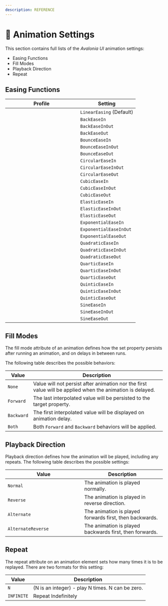 ```yaml
---
description: REFERENCE
---
```


# 📘 Animation Settings

This section contains full lists of the _Avalonia UI_ animation settings:

* Easing Functions
* Fill Modes
* Playback Direction
* Repeat

## Easing Functions

<table><thead><tr><th width="216">Profile</th><th>Setting</th></tr></thead><tbody><tr><td><img src="../.gitbook/assets/image (72).png" alt=""></td><td><code>LinearEasing</code> (Default) </td></tr><tr><td><img src="../.gitbook/assets/image (6) (3).png" alt=""></td><td><code>BackEaseIn</code></td></tr><tr><td><img src="../.gitbook/assets/image (11).png" alt=""></td><td><code>BackEaseInOut</code> </td></tr><tr><td><img src="../.gitbook/assets/image (3) (3) (1).png" alt=""></td><td><code>BackEaseOut</code></td></tr><tr><td><img src="../.gitbook/assets/image (76).png" alt=""></td><td><code>BounceEaseIn</code> </td></tr><tr><td><img src="../.gitbook/assets/image (22).png" alt=""></td><td><code>BounceEaseInOut</code></td></tr><tr><td><img src="../.gitbook/assets/image (20).png" alt=""></td><td><code>BounceEaseOut</code> </td></tr><tr><td><img src="../.gitbook/assets/image (19).png" alt=""></td><td><code>CircularEaseIn</code> </td></tr><tr><td><img src="../.gitbook/assets/image (71).png" alt=""></td><td><code>CircularEaseInOut</code></td></tr><tr><td><img src="../.gitbook/assets/image (25).png" alt=""></td><td><code>CircularEaseOut</code></td></tr><tr><td><img src="../.gitbook/assets/image (68).png" alt=""></td><td><code>CubicEaseIn</code> </td></tr><tr><td><img src="../.gitbook/assets/image (37).png" alt=""></td><td><code>CubicEaseInOut</code> </td></tr><tr><td><img src="../.gitbook/assets/image (27).png" alt=""></td><td><code>CubicEaseOut</code> </td></tr><tr><td><img src="../.gitbook/assets/image (70).png" alt=""></td><td><code>ElasticEaseIn</code> </td></tr><tr><td><img src="../.gitbook/assets/image (24).png" alt=""></td><td><code>ElasticEaseInOut</code></td></tr><tr><td><img src="../.gitbook/assets/image (21).png" alt=""></td><td><code>ElasticEaseOut</code> </td></tr><tr><td><img src="../.gitbook/assets/image (12).png" alt=""></td><td><code>ExponentialEaseIn</code> </td></tr><tr><td><img src="../.gitbook/assets/image (10) (3).png" alt=""></td><td><code>ExponentialEaseInOut</code> </td></tr><tr><td><img src="../.gitbook/assets/image (5) (4).png" alt=""></td><td><code>ExponentialEaseOut</code> </td></tr><tr><td><img src="../.gitbook/assets/image (13).png" alt=""></td><td><code>QuadraticEaseIn</code></td></tr><tr><td><img src="../.gitbook/assets/image (7) (4) (1).png" alt=""></td><td><code>QuadraticEaseInOut</code> </td></tr><tr><td><img src="../.gitbook/assets/image (15).png" alt=""></td><td><code>QuadraticEaseOut</code> </td></tr><tr><td><img src="../.gitbook/assets/image (1) (4) (1).png" alt=""></td><td><code>QuarticEaseIn</code> </td></tr><tr><td><img src="../.gitbook/assets/image (14).png" alt=""></td><td><code>QuarticEaseInOut</code> </td></tr><tr><td><img src="../.gitbook/assets/image (4) (1) (2) (1).png" alt=""></td><td><code>QuarticEaseOut</code> </td></tr><tr><td><img src="../.gitbook/assets/image (16).png" alt=""></td><td><code>QuinticEaseIn</code> </td></tr><tr><td><img src="../.gitbook/assets/image (42).png" alt=""></td><td><code>QuinticEaseInOut</code> </td></tr><tr><td><img src="../.gitbook/assets/image (74).png" alt=""></td><td><code>QuinticEaseOut</code> </td></tr><tr><td><img src="../.gitbook/assets/image (75).png" alt=""></td><td><code>SineEaseIn</code> </td></tr><tr><td><img src="../.gitbook/assets/image (73).png" alt=""></td><td><code>SineEaseInOut</code> </td></tr><tr><td><img src="../.gitbook/assets/image (67).png" alt=""></td><td><code>SineEaseOut</code></td></tr></tbody></table>

## Fill Modes <a href="#playback-direction" id="playback-direction"></a>

The fill mode attribute of an animation defines how the set property persists after running an animation, and on delays in between runs.

The following table describes the possible behaviors:

| Value      | Description                                                                                               |
| ---------- | --------------------------------------------------------------------------------------------------------- |
| `None`     | Value will not persist after animation nor the first value will be applied when the animation is delayed. |
| `Forward`  | The last interpolated value will be persisted to the target property.                                     |
| `Backward` | The first interpolated value will be displayed on animation delay.                                        |
| `Both`     | Both `Forward` and `Backward` behaviors will be applied.                                                  |



## Playback Direction

Playback direction defines how the animation will be played, including any repeats. The following table describes the possible settings:

<table><thead><tr><th width="229">Value</th><th>Description</th></tr></thead><tbody><tr><td><code>Normal</code></td><td>The animation is played normally.</td></tr><tr><td><code>Reverse</code></td><td>The animation is played in reverse direction.</td></tr><tr><td><code>Alternate</code></td><td>The animation is played forwards first, then backwards.</td></tr><tr><td><code>AlternateReverse</code></td><td>The animation is played backwards first, then forwards.</td></tr></tbody></table>

## Repeat <a href="#value-fill-modes" id="value-fill-modes"></a>

The repeat attribute on an animation element sets how many times it is to be replayed. There are two formats for this setting:

| Value      | Description                                      |
| ---------- | ------------------------------------------------ |
| `N`        | (N is an integer) - play N times. N can be zero. |
| `INFINITE` | Repeat Indefinitely                              |
